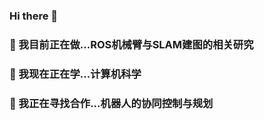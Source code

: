 ### Hi there 👋

### 🔭 我目前正在做...ROS机械臂与SLAM建图的相关研究

### 🌱 我现在正在学...计算机科学

### 👯 我正在寻找合作...机器人的协同控制与规划

<!--
**zzrs123/zzrs123** is a ✨ _special_ ✨ repository because its `README.md` (this file) appears on your GitHub profile.

Here are some ideas to get you started:

- 🔭 我目前正在做...ROS机械臂与SLAM建图的相关研究
- 🌱 我现在正在学...计算机科学
- 👯 我正在寻找合作...机器人的协同控制与规划
- 🤔 I’m looking for help with ...
- 💬 Ask me about ...
- 📫 How to reach me: ...
- 😄 Pronouns: ...
- ⚡ Fun fact: ...
-->
